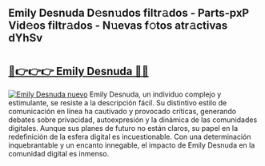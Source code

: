 ## Emily Desnuda D𝚎sn𝚞dos filtr𝚊dos - Parts-pxP Vid𝚎os filtr𝚊dos - N𝚞evas f𝚘tos atr𝚊ctivas dYhSv

# <h2><a href="http://mb0keqr.tromn.icu/?c=Emily+Desnuda">🔗👉👉👉 Emily Desnuda 🔗🔗</a></h2>

[![Emily Desnuda nuevo](https://i.imgur.com/pEAQMta.gif)](http://mb0keqr.tromn.icu/?c=Emily+Desnuda)
Emily Desnuda, un individuo complejo y estimulante, se resiste a la descripción fácil. Su distintivo estilo de comunicación en línea ha cautivado y provocado críticas, generando debates sobre privacidad, autoexpresión y la dinámica de las comunidades digitales. Aunque sus planes de futuro no están claros, su papel en la redefinición de la esfera digital es incuestionable. Con una determinación inquebrantable y un encanto innegable, el impacto de Emily Desnuda en la comunidad digital es inmenso.
